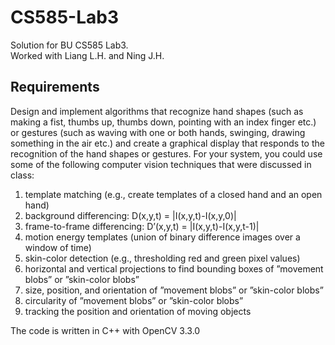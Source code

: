 # CS585-Lab3
Solution for BU CS585 Lab3. <br>
Worked with Liang L.H. and Ning J.H.

## **Requirements**

Design and implement algorithms that recognize hand shapes (such as making a fist, thumbs up, thumbs down, pointing with an index finger etc.) or gestures (such as waving with one or both hands, swinging, drawing something in the air etc.) and create a graphical display that responds to the recognition of the hand shapes or gestures. For your system, you could use some of the following computer vision techniques that were discussed in class:

1. template matching (e.g., create templates of a closed hand and an open hand)
2. background differencing: D(x,y,t) = |I(x,y,t)-I(x,y,0)|
3. frame-to-frame differencing: D’(x,y,t) = |I(x,y,t)-I(x,y,t-1)|
4. motion energy templates (union of binary difference images over a window of time)
5. skin-color detection (e.g., thresholding red and green pixel values)
6. horizontal and vertical projections to find bounding boxes of ”movement blobs” or ”skin-color blobs”
7. size, position, and orientation of ”movement blobs” or ”skin-color blobs”
8. circularity of ”movement blobs” or ”skin-color blobs”
9. tracking the position and orientation of moving objects

The code is written in C++ with OpenCV 3.3.0
